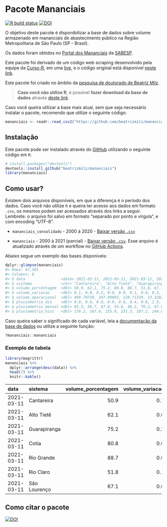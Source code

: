 
<!-- README.md is generated from README.Rmd. Please edit that file -->

# Pacote Mananciais

<!-- badges: start -->

[![R build
status](https://github.com/beatrizmilz/mananciais/workflows/R-CMD-check/badge.svg)](https://github.com/beatrizmilz/mananciais/actions)
[![DOI](https://zenodo.org/badge/DOI/10.5281/zenodo.4319745.svg)](https://doi.org/10.5281/zenodo.4319745)
<!-- badges: end -->

O objetivo deste pacote é disponibilizar a base de dados sobre volume
armazenado em mananciais de abastecimento público na Região
Metropolitana de São Paulo (SP - Brasil).

Os dados foram obtidos no [Portal dos
Mananciais](http://mananciais.sabesp.com.br/Situacao) da
[SABESP](http://site.sabesp.com.br/site/Default.aspx).

Este pacote foi derivado de um código web scraping desenvolvido pela
equipe da [Curso-R](https://www.curso-r.com/), em uma
[live](https://youtu.be/jvZIxrMmOcQ), e o código original está
disponível [neste
link](https://github.com/curso-r/lives/blob/master/drafts/20200730_scraper_sabesp.R).

Este pacote foi criado no âmbito da [pesquisa de doutorado de Beatriz
Milz](https://beatrizmilz.github.io/tese/).

> **Caso você não utilize R**, é possível **fazer download da base de
> dados** através [deste
> link](https://github.com/beatrizmilz/mananciais/raw/master/inst/extdata/mananciais.csv).

Caso você queira utilizar a base mais atual, sem que seja necessário
instalar o pacote, recomendo que utilize o seguinte código:

``` r
mananciais <- readr::read_csv2("https://github.com/beatrizmilz/mananciais/raw/master/inst/extdata/mananciais.csv")
```

## Instalação

Este pacote pode ser instalado através do [GitHub](https://github.com/)
utilizando o seguinte código em `R`:

``` r
# install.packages("devtools")
devtools::install_github("beatrizmilz/mananciais")
library(mananciais)
```

## Como usar?

Existem dois arquivos disponíveis, em que a diferença é o período dos
dados. Caso você não utilize `R` e queira ter acesso aos dados em
formato `.csv`, os mesmos podem ser acessados através dos links a
seguir. Lembrete: o arquivo foi salvo em formato “separado por ponto e
vírgula”, e com encoding “UTF-8”.

  - `mananciais_consolidado` - 2000 à 2020 - [Baixar versão
    `.csv`](https://github.com/beatrizmilz/mananciais/raw/master/inst/extdata/mananciais_consolidado.csv)

  - `mananciais` - 2000 à 2021 (parcial) - [Baixar versão
    `.csv`](https://github.com/beatrizmilz/mananciais/raw/master/inst/extdata/mananciais.csv).
    Esse arquivo é atualizado através de um workflow no [GitHub
    Actions](https://github.com/beatrizmilz/mananciais/actions).

Abaixo segue um exemplo das bases disponíveis:

``` r
dplyr::glimpse(mananciais)
#> Rows: 47,581
#> Columns: 8
#> $ data                <date> 2021-03-11, 2021-03-11, 2021-03-11, 2021-03-11, 2…
#> $ sistema             <chr> "Cantareira", "Alto Tietê", "Guarapiranga", "Cotia…
#> $ volume_porcentagem  <dbl> 50.9, 62.1, 75.2, 80.8, 88.7, 51.8, 67.1, 50.8, 62…
#> $ volume_variacao     <dbl> 0.1, 0.0, 0.2, 0.0, 0.0, 0.1, 0.0, 0.3, 0.2, 0.3, …
#> $ volume_operacional  <dbl> 499.70759, 347.96093, 128.71339, 13.32822, 99.4849…
#> $ pluviometria_dia    <dbl> 0.0, 0.0, 0.0, 0.0, 0.0, 0.4, 0.0, 2.9, 4.5, 9.0, …
#> $ pluviometria_mensal <dbl> 82.3, 58.7, 87.0, 54.6, 46.2, 79.2, 67.0, 82.3, 58…
#> $ pluviometria_hist   <dbl> 176.2, 167.6, 155.9, 151.3, 187.2, 244.8, 196.2, 1…
```

Caso queira saber o significado de cada variável, leia a [documentação
da base de
dados](https://beatrizmilz.github.io/mananciais/reference/mananciais.html)
ou utilize a seguinte função:

``` r
?mananciais::mananciais
```

### Exemplo de tabela

``` r
library(magrittr)
mananciais %>% 
  dplyr::arrange(desc(data)) %>% 
  head(7) %>%
  knitr::kable()
```

| data       | sistema      | volume\_porcentagem | volume\_variacao | volume\_operacional | pluviometria\_dia | pluviometria\_mensal | pluviometria\_hist |
| :--------- | :----------- | ------------------: | ---------------: | ------------------: | ----------------: | -------------------: | -----------------: |
| 2021-03-11 | Cantareira   |                50.9 |              0.1 |           499.70759 |               0.0 |                 82.3 |              176.2 |
| 2021-03-11 | Alto Tietê   |                62.1 |              0.0 |           347.96093 |               0.0 |                 58.7 |              167.6 |
| 2021-03-11 | Guarapiranga |                75.2 |              0.2 |           128.71339 |               0.0 |                 87.0 |              155.9 |
| 2021-03-11 | Cotia        |                80.8 |              0.0 |            13.32822 |               0.0 |                 54.6 |              151.3 |
| 2021-03-11 | Rio Grande   |                88.7 |              0.0 |            99.48490 |               0.0 |                 46.2 |              187.2 |
| 2021-03-11 | Rio Claro    |                51.8 |              0.1 |             7.07882 |               0.4 |                 79.2 |              244.8 |
| 2021-03-11 | São Lourenço |                67.1 |              0.0 |            59.62619 |               0.0 |                 67.0 |              196.2 |

## Como citar o pacote

[![DOI](https://zenodo.org/badge/DOI/10.5281/zenodo.4319745.svg)](https://doi.org/10.5281/zenodo.4319745)
